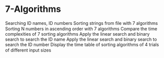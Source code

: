 # 7-Algorithms
Searching ID names, ID numbers 
Sorting strings from ﬁle with 7 algorithms
Sorting N numbers in ascending order with 7 algorithms Compare the time complexities of 7 sorting algorithms
Apply the linear search and binary search to search the ID name Apply the linear search and binary search to search the ID number
Display the time table of sorting algorithms of 4 trials of diﬀerent input sizes
